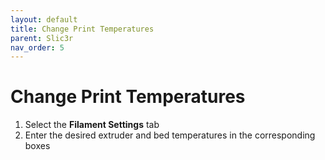 ```yaml
---
layout: default
title: Change Print Temperatures
parent: Slic3r
nav_order: 5
---
```


# Change Print Temperatures

1. Select the **Filament Settings** tab
2. Enter the desired extruder and bed temperatures in the corresponding boxes